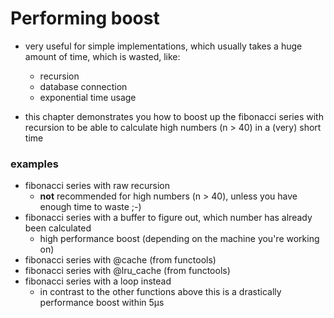 #   Performing boost

-   very useful for simple implementations, which usually takes a huge amount of time, which is wasted, like:
    -   recursion
    -   database connection
    -   exponential time usage

-   this chapter demonstrates you how to boost up the fibonacci series with recursion to be able to calculate high numbers (n > 40) in a (very) short time

### examples
-   fibonacci series with raw recursion
    -   **not** recommended for high numbers (n > 40), unless you have enough time to waste ;-)
-   fibonacci series with a buffer to figure out, which number has already been calculated
    -   high performance boost (depending on the machine you're working on)
-   fibonacci series with @cache (from functools)
-   fibonacci series with @lru_cache (from functools)
-   fibonacci series with a loop instead
    -   in contrast to the other functions above this is a drastically performance boost within 5µs